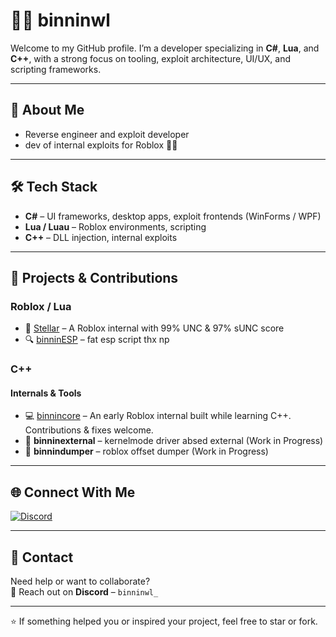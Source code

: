 # 👨‍💻 binninwl

Welcome to my GitHub profile. I’m a developer specializing in **C#**, **Lua**, and **C++**, with a strong focus on tooling, exploit architecture, UI/UX, and scripting frameworks.

---

## 🧠 About Me

-  Reverse engineer and exploit developer  
-  dev of internal exploits for Roblox  🤑🤑

---

## 🛠 Tech Stack

- **C#** – UI frameworks, desktop apps, exploit frontends (WinForms / WPF)  
- **Lua / Luau** – Roblox environments, scripting  
- **C++** – DLL injection, internal exploits  

---

## 🚀 Projects & Contributions

### Roblox / Lua  
- 🌠 [Stellar](https://getstellar.vercel.app) – A Roblox internal with 99% UNC & 97% sUNC score  
- 🔍 [binninESP]([https://github.com/binninwl/binninESP](https://github.com/moonzybinninwl/binninESP/tree/main)) – fat esp script thx np

### C++  

#### Internals & Tools  
- 💻 [binnincore](https://github.com/moonzybinninwl/binnincore) – An early Roblox internal built while learning C++. Contributions & fixes welcome.  
- 🚧 **binninexternal** – kernelmode driver absed external (Work in Progress)  
- 🚧 **binnindumper** – roblox offset dumper (Work in Progress)  

---

## 🌐 Connect With Me

[![Discord](https://img.shields.io/badge/DISCORD-5865F2?style=for-the-badge&logo=discord&logoColor=white)](https://discord.com/users/1237327253520515134)  

---

## 💬 Contact

Need help or want to collaborate?  
📩 Reach out on **Discord** – `binninwl_`  

---

⭐ If something helped you or inspired your project, feel free to star or fork.
